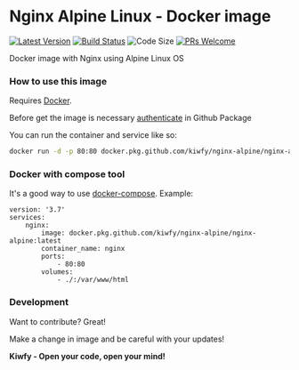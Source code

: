 # Nginx Alpine Linux - Docker image

[![Latest Version](https://img.shields.io/github/v/release/kiwfy/nginx-alpine.svg?style=flat-square)](https://github.com/kiwfy/nginx-alpine/releases)
[![Build Status](https://img.shields.io/github/workflow/status/kiwfy/nginx-alpine/CI?label=ci%20build&style=flat-square)](https://github.com/kiwfy/nginx-alpine/actions?query=workflow%3ACI)
![Code Size](https://img.shields.io/github/languages/code-size/kiwfy/nginx-alpine?style=flat-square)
[![PRs Welcome](https://img.shields.io/badge/PRs-welcome-brightgreen.svg?style=flat-square)](http://makeapullrequest.com)

Docker image with Nginx using Alpine Linux OS

### How to use this image

Requires [Docker](https://www.docker.com/get-started).

Before get the image is necessary [authenticate](https://docs.github.com/pt/packages/using-github-packages-with-your-projects-ecosystem/configuring-docker-for-use-with-github-packages) in Github Package

You can run the container and service like so:

```sh
docker run -d -p 80:80 docker.pkg.github.com/kiwfy/nginx-alpine/nginx-alpine:latest
```

### Docker with compose tool

It's a good way to use [docker-compose](https://docs.docker.com/compose/). Example:

```
version: '3.7'
services:
    nginx:
        image: docker.pkg.github.com/kiwfy/nginx-alpine/nginx-alpine:latest
        container_name: nginx
        ports:
            - 80:80
        volumes:
            - ./:/var/www/html
```

### Development

Want to contribute? Great!

Make a change in image and be careful with your updates!

**Kiwfy - Open your code, open your mind!**
